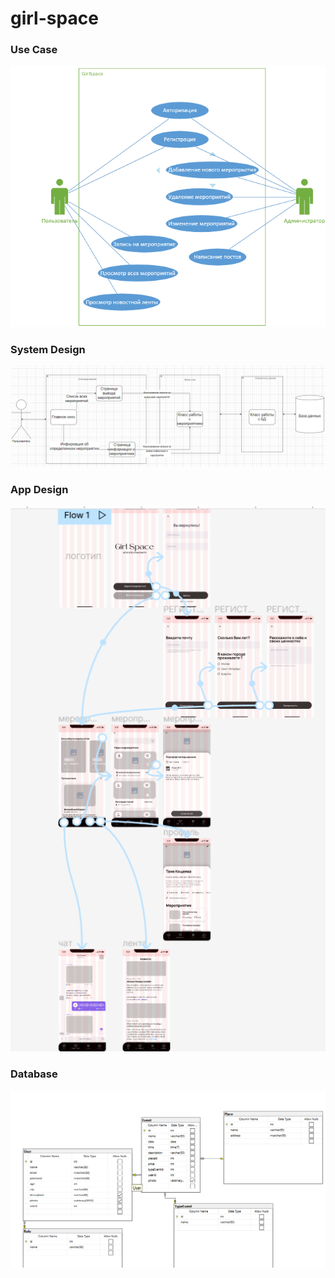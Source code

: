 # girl-space

### Use Case
![use-case](https://github.com/aniutatovmach/girl-space/blob/main/images/use-case.png?raw=true)

### System Design
![system-design](https://github.com/aniutatovmach/girl-space/blob/main/images/system-design.png?raw=true)

### App Design
![app-design](https://github.com/aniutatovmach/girl-space/blob/main/images/app-design.png?raw=true)

### Database
![database](https://github.com/aniutatovmach/girl-space/blob/main/images/database.png?raw=true)
